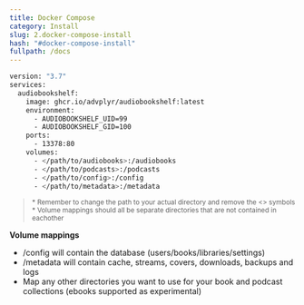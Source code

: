 ```yaml
---
title: Docker Compose
category: Install
slug: 2.docker-compose-install
hash: "#docker-compose-install"
fullpath: /docs
---
```


```bash
version: "3.7"
services:
  audiobookshelf:
    image: ghcr.io/advplyr/audiobookshelf:latest
    environment:
      - AUDIOBOOKSHELF_UID=99
      - AUDIOBOOKSHELF_GID=100
    ports:
      - 13378:80
    volumes:
      - </path/to/audiobooks>:/audiobooks
      - </path/to/podcasts>:/podcasts
      - </path/to/config>:/config
      - </path/to/metadata>:/metadata
```

  > 
  > <small class="text-error block">\* Remember to change the path to your actual directory and remove the &#60;&#62; symbols</small>
  > <small class="text-error block">\* Volume mappings should all be separate directories that are not contained in eachother</small>
  > 

  **Volume mappings**
- /config will contain the database (users/books/libraries/settings)
- /metadata will contain cache, streams, covers, downloads, backups and logs
- Map any other directories you want to use for your book and podcast collections (ebooks supported as experimental)
